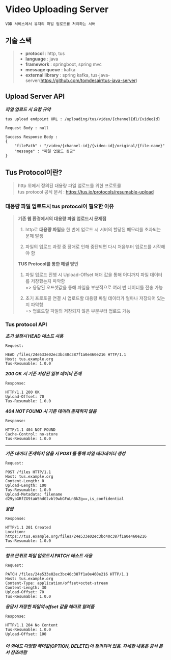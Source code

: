 # Video Uploading Server

```
VOD 서비스에서 유저의 파일 업로드를 처리하는 서버
```


## 기술 스택


> - **protocol** : http, tus
> - **language** : java
> - **framework** : springboot, spring mvc
> - **message queue** : kafka
> - **external library** : spring kafka, tus-java-server(https://github.com/tomdesair/tus-java-server)

## Upload Server API

***파일 업로드 시 요청 규약***
```
tus upload endpoint URL : /uploading/tus/video/{channelId}/{videoId}

Request Body : null

Success Response Body : 
{
    "filePath" : "/video/{channel-id}/{video-id}/original/{file-name}"
    "message" : "파일 업로드 성공"
}
```


## Tus Protocol이란?

> http 위에서 정의된 대용량 파일 업로드를 위한 프로토콜   
> tus protocol 공식 문서 : https://tus.io/protocols/resumable-upload

### 대용량 파일 업로드시 tus protocol이 필요한 이유

> **기존 웹 환경에서의 대용량 파일 업로드시 문제점**   
>
> 1. http로 **대용량 파일**을 한 번에 업로드 시 서버의 할당된 메모리를 초과되는 문제 발생
>
>
> 2. 파일의 업로드 과정 중 장애로 인해 중단되면 다시 처음부터 업로드를 시작해야 함
>
> **TUS Protocol를 통한 해결 방안**
>
> 1. 파일 업로드 진행 시 Upload-Offset 해더 값을 통해 어디까지 파일 데이터를 저장했는지 파악함   
> => 응답된 오프셋값을 통해 파일을 부분적으로 여러 번 데이터를 전송 가능
>
>
> 2. 초기 프로토콜 연결 시 업로드할 대용량 파일 데이터가 얼마나 저장되어 있는지 파악함   
> => 업로드할 파일의 저장되지 않은 부분부터 업로드 가능


### Tus protocol API

***초기 설정시 HEAD 메소드 사용***
```
Request:

HEAD /files/24e533e02ec3bc40c387f1a0e460e216 HTTP/1.1
Host: tus.example.org
Tus-Resumable: 1.0.0
```
***200 OK 시 기존 저장된 일부 데이터 존재***
```
Response:

HTTP/1.1 200 OK
Upload-Offset: 70
Tus-Resumable: 1.0.0
```
***404 NOT FOUND 시 기존 데이터 존재하지 않음***
```
Response:

HTTP/1.1 404 NOT FOUND
Cache-Control: no-store
Tus-Resumable: 1.0.0
```
------------------------

***기존 데이터 존재하지 않을 시 POST를 통해 파일 메타데이터 생성***

```
Request:

POST /files HTTP/1.1
Host: tus.example.org
Content-Length: 0
Upload-Length: 100
Tus-Resumable: 1.0.0
Upload-Metadata: filename d29ybGRfZG9taW5hdGlvbl9wbGFuLnBkZg==,is_confidential
```
***응답***
```
Response:

HTTP/1.1 201 Created
Location: https://tus.example.org/files/24e533e02ec3bc40c387f1a0e460e216
Tus-Resumable: 1.0.0
```

-------------------------
***청크 단위로 파일 업로드시 PATCH 메소드 사용***
```
Request:

PATCH /files/24e533e02ec3bc40c387f1a0e460e216 HTTP/1.1
Host: tus.example.org
Content-Type: application/offset+octet-stream
Content-Length: 30
Upload-Offset: 70
Tus-Resumable: 1.0.0
```
***응답시 저장한 파일의 offset 값을 헤더로 알려줌***
```
Response:

HTTP/1.1 204 No Content
Tus-Resumable: 1.0.0
Upload-Offset: 100
```

##### 이 외에도 다양한 헤더값(OPTION, DELETE)이 정의되어 있음. 자세한 내용은 공식 문서 참조바람